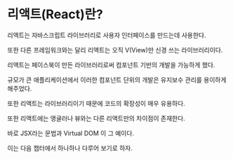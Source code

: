 # 리액트(React)란?

리액트는 자바스크립트 라이브러리로 사용자 인터페이스를 만드는데 사용한다.

또한 다른 프레임워크와는 달리 리액트는 오직 V(View)만 신경 쓰는 라이브러리이다.

리액트는 페이스북이 만든 라이브러리로써 컴포넌트 기반의 개발을 가능하게 했다.



규모가 큰 애플리케이션에서 이러한 컴포넌트 단위의 개발은 유지보수 관리를 용이하게 해주었다.

또한 리액트는 라이브러리이기 때문에 코드의 확장성이 매우 유용하다. 



또한 리액트에는 앵귤러나 뷰와는 다른 리액트만의 차이점이 존재한다.



바로 JSX라는 문법과 Virtual DOM 이 그 예이다.

이는 다음 챕터에서 하나하나 다루어 보기로 하자.

